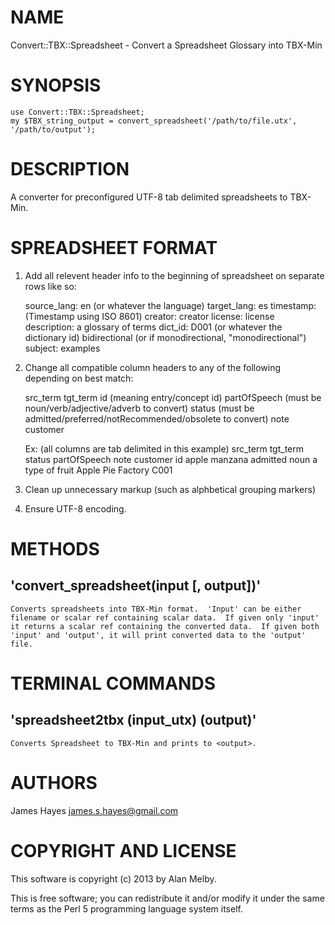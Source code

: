 # NAME

Convert::TBX::Spreadsheet - Convert a Spreadsheet Glossary into TBX-Min

# SYNOPSIS

	use Convert::TBX::Spreadsheet;
	my $TBX_string_output = convert_spreadsheet('/path/to/file.utx', '/path/to/output');  

# DESCRIPTION

A converter for preconfigured UTF-8 tab delimited spreadsheets to TBX-Min.

# SPREADSHEET FORMAT

1) Add all relevent header info to the beginning of spreadsheet on separate rows like so:
	
	source_lang: en (or whatever the language)
	target_lang: es
	timestamp: (Timestamp using ISO 8601)
	creator: creator
	license: license
	description: a glossary of terms
	dict_id: D001 (or whatever the dictionary id)
	bidirectional  (or if monodirectional, "monodirectional")
	subject: examples
	
2) Change all compatible column headers to any of the following depending on best match:
	
	src_term
	tgt_term
	id (meaning entry/concept id)
	partOfSpeech (must be noun/verb/adjective/adverb to convert)
	status (must be admitted/preferred/notRecommended/obsolete to convert)
	note
	customer
	
	Ex: (all columns are tab delimited in this example)
		src_term	tgt_term	status	partOfSpeech	note	customer	id
		apple	manzana		admitted	noun	a type of fruit	Apple Pie Factory	C001

3) Clean up unnecessary markup (such as alphbetical grouping markers)
4) Ensure UTF-8 encoding.
	
# METHODS

## 'convert_spreadsheet(input [, output])'

	Converts spreadsheets into TBX-Min format.  'Input' can be either filename or scalar ref containing scalar data.  If given only 'input' it returns a scalar ref containing the converted data.  If given both 'input' and 'output', it will print converted data to the 'output' file.

# TERMINAL COMMANDS

## 'spreadsheet2tbx (input_utx) (output)'

	Converts Spreadsheet to TBX-Min and prints to <output>.

# AUTHORS

James Hayes <james.s.hayes@gmail.com>

# COPYRIGHT AND LICENSE

This software is copyright (c) 2013 by Alan Melby.

This is free software; you can redistribute it and/or modify it under
the same terms as the Perl 5 programming language system itself.

